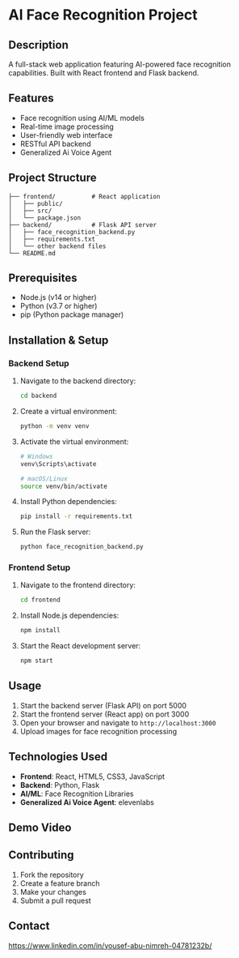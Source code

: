 # AI Face Recognition Project

## Description

A full-stack web application featuring AI-powered face recognition capabilities. Built with React frontend and Flask backend.

## Features

- Face recognition using AI/ML models
- Real-time image processing
- User-friendly web interface
- RESTful API backend
- Generalized Ai Voice Agent

## Project Structure

```
├── frontend/          # React application
│   ├── public/
│   ├── src/
│   └── package.json
├── backend/           # Flask API server
│   ├── face_recognition_backend.py
│   ├── requirements.txt
│   └── other backend files
└── README.md
```

## Prerequisites

- Node.js (v14 or higher)
- Python (v3.7 or higher)
- pip (Python package manager)

## Installation & Setup

### Backend Setup

1. Navigate to the backend directory:

   ```bash
   cd backend
   ```

2. Create a virtual environment:

   ```bash
   python -m venv venv
   ```

3. Activate the virtual environment:

   ```bash
   # Windows
   venv\Scripts\activate

   # macOS/Linux
   source venv/bin/activate
   ```

4. Install Python dependencies:

   ```bash
   pip install -r requirements.txt
   ```

5. Run the Flask server:
   ```bash
   python face_recognition_backend.py
   ```

### Frontend Setup

1. Navigate to the frontend directory:

   ```bash
   cd frontend
   ```

2. Install Node.js dependencies:

   ```bash
   npm install
   ```

3. Start the React development server:
   ```bash
   npm start
   ```

## Usage

1. Start the backend server (Flask API) on port 5000
2. Start the frontend server (React app) on port 3000
3. Open your browser and navigate to `http://localhost:3000`
4. Upload images for face recognition processing

## Technologies Used

- **Frontend**: React, HTML5, CSS3, JavaScript
- **Backend**: Python, Flask
- **AI/ML**: Face Recognition Libraries
- **Generalized Ai Voice Agent**: elevenlabs

## Demo Video

## Contributing

1. Fork the repository
2. Create a feature branch
3. Make your changes
4. Submit a pull request

## Contact

https://www.linkedin.com/in/yousef-abu-nimreh-04781232b/
